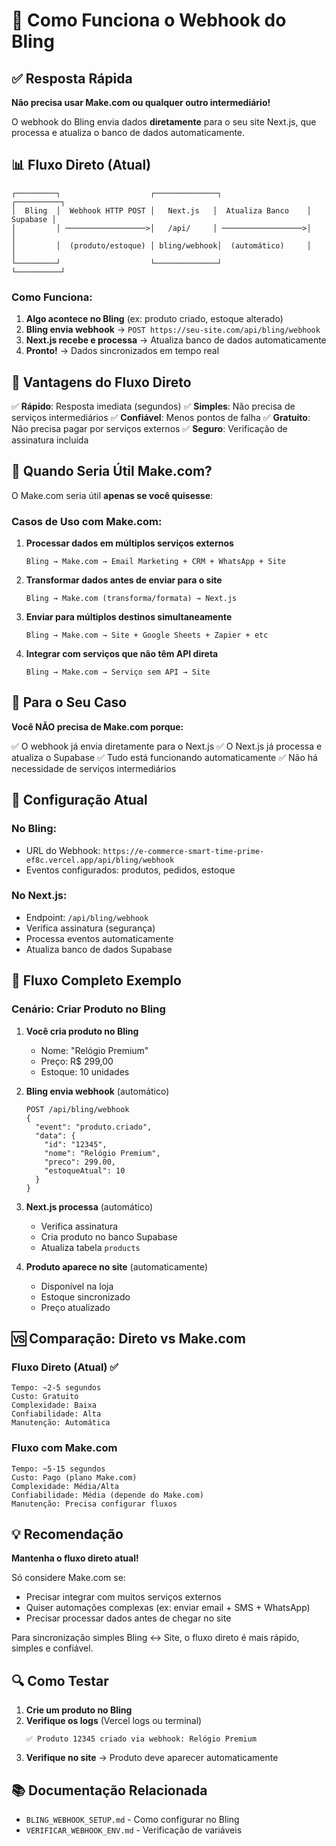 # 🔄 Como Funciona o Webhook do Bling

## ✅ Resposta Rápida

**Não precisa usar Make.com ou qualquer outro intermediário!**

O webhook do Bling envia dados **diretamente** para o seu site Next.js, que processa e atualiza o banco de dados automaticamente.

## 📊 Fluxo Direto (Atual)

```
┌─────────┐                    ┌──────────────┐                    ┌──────────┐
│  Bling  │  Webhook HTTP POST │   Next.js   │  Atualiza Banco    │ Supabase │
│         │ ──────────────────>│   /api/     │ ──────────────────>│          │
│         │  (produto/estoque) │ bling/webhook│  (automático)     │          │
└─────────┘                    └──────────────┘                    └──────────┘
```

### Como Funciona:

1. **Algo acontece no Bling** (ex: produto criado, estoque alterado)
2. **Bling envia webhook** → `POST https://seu-site.com/api/bling/webhook`
3. **Next.js recebe e processa** → Atualiza banco de dados automaticamente
4. **Pronto!** → Dados sincronizados em tempo real

## 🚀 Vantagens do Fluxo Direto

✅ **Rápido**: Resposta imediata (segundos)
✅ **Simples**: Não precisa de serviços intermediários
✅ **Confiável**: Menos pontos de falha
✅ **Gratuito**: Não precisa pagar por serviços externos
✅ **Seguro**: Verificação de assinatura incluída

## 🔧 Quando Seria Útil Make.com?

O Make.com seria útil **apenas se você quisesse**:

### Casos de Uso com Make.com:

1. **Processar dados em múltiplos serviços externos**
   ```
   Bling → Make.com → Email Marketing + CRM + WhatsApp + Site
   ```

2. **Transformar dados antes de enviar para o site**
   ```
   Bling → Make.com (transforma/formata) → Next.js
   ```

3. **Enviar para múltiplos destinos simultaneamente**
   ```
   Bling → Make.com → Site + Google Sheets + Zapier + etc
   ```

4. **Integrar com serviços que não têm API direta**
   ```
   Bling → Make.com → Serviço sem API → Site
   ```

## 🎯 Para o Seu Caso

**Você NÃO precisa de Make.com porque:**

✅ O webhook já envia diretamente para o Next.js
✅ O Next.js já processa e atualiza o Supabase
✅ Tudo está funcionando automaticamente
✅ Não há necessidade de serviços intermediários

## 📝 Configuração Atual

### No Bling:
- URL do Webhook: `https://e-commerce-smart-time-prime-ef8c.vercel.app/api/bling/webhook`
- Eventos configurados: produtos, pedidos, estoque

### No Next.js:
- Endpoint: `/api/bling/webhook`
- Verifica assinatura (segurança)
- Processa eventos automaticamente
- Atualiza banco de dados Supabase

## 🔄 Fluxo Completo Exemplo

### Cenário: Criar Produto no Bling

1. **Você cria produto no Bling**
   - Nome: "Relógio Premium"
   - Preço: R$ 299,00
   - Estoque: 10 unidades

2. **Bling envia webhook** (automático)
   ```
   POST /api/bling/webhook
   {
     "event": "produto.criado",
     "data": {
       "id": "12345",
       "nome": "Relógio Premium",
       "preco": 299.00,
       "estoqueAtual": 10
     }
   }
   ```

3. **Next.js processa** (automático)
   - Verifica assinatura
   - Cria produto no banco Supabase
   - Atualiza tabela `products`

4. **Produto aparece no site** (automaticamente)
   - Disponível na loja
   - Estoque sincronizado
   - Preço atualizado

## 🆚 Comparação: Direto vs Make.com

### Fluxo Direto (Atual) ✅
```
Tempo: ~2-5 segundos
Custo: Gratuito
Complexidade: Baixa
Confiabilidade: Alta
Manutenção: Automática
```

### Fluxo com Make.com
```
Tempo: ~5-15 segundos
Custo: Pago (plano Make.com)
Complexidade: Média/Alta
Confiabilidade: Média (depende do Make.com)
Manutenção: Precisa configurar fluxos
```

## 💡 Recomendação

**Mantenha o fluxo direto atual!**

Só considere Make.com se:
- Precisar integrar com muitos serviços externos
- Quiser automações complexas (ex: enviar email + SMS + WhatsApp)
- Precisar processar dados antes de chegar no site

Para sincronização simples Bling ↔ Site, o fluxo direto é mais rápido, simples e confiável.

## 🔍 Como Testar

1. **Crie um produto no Bling**
2. **Verifique os logs** (Vercel logs ou terminal)
   ```
   ✅ Produto 12345 criado via webhook: Relógio Premium
   ```
3. **Verifique no site** → Produto deve aparecer automaticamente

## 📚 Documentação Relacionada

- `BLING_WEBHOOK_SETUP.md` - Como configurar no Bling
- `VERIFICAR_WEBHOOK_ENV.md` - Verificação de variáveis

